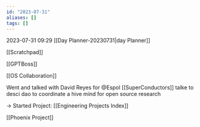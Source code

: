 ```yaml
---
id: "2023-07-31"
aliases: []
tags: []
---
```


2023-07-31 09:29
[[Day Planner-20230731|day Planner]]

[[Scratchpad]]

[[GPTBoss]]

[[OS Collaboration]]

Went and talked with David Reyes for @Espol [[SuperConductors]]
talke to desci dao to coordinate a hive mind for open source research

-> Started Project: [[Engineering Projects Index]]

[[Phoenix Project]]